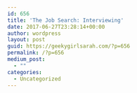 ```yaml
---
id: 656
title: 'The Job Search: Interviewing'
date: 2017-06-27T23:28:14+00:00
author: wordpress
layout: post
guid: https://geekygirlsarah.com/?p=656
permalink: /?p=656
medium_post:
  - ""
categories:
  - Uncategorized
---
```


